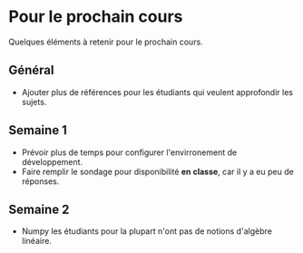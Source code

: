 # Pour le prochain cours

Quelques éléments à retenir pour le prochain cours.

## Général

- Ajouter plus de références pour les étudiants qui veulent approfondir les sujets.

## Semaine 1

- Prévoir plus de temps pour configurer l'envirronement de développement.
- Faire remplir le sondage pour disponibilité **en classe**, car il y a eu peu de réponses.

## Semaine 2

- Numpy les étudiants pour la plupart n'ont pas de notions d'algèbre linéaire.
